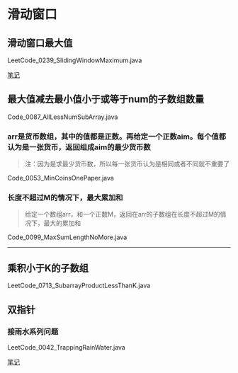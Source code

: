 # 滑动窗口

## 滑动窗口最大值

LeetCode_0239_SlidingWindowMaximum.java

[笔记](https://www.cnblogs.com/greyzeng/p/14463104.html)

## 最大值减去最小值小于或等于num的子数组数量

Code_0087_AllLessNumSubArray.java

### arr是货币数组，其中的值都是正数。再给定一个正数aim。每个值都认为是一张货币，返回组成aim的最少货币数

> 注：因为是求最少货币数，所以每一张货币认为是相同或者不同就不重要了

Code_0053_MinCoinsOnePaper.java

### 长度不超过M的情况下，最大累加和

> 给定一个数组arr，和一个正数M，返回在arr的子数组在长度不超过M的情况下，最大的累加和

Code_0099_MaxSumLengthNoMore.java

---

## 乘积小于K的子数组

LeetCode_0713_SubarrayProductLessThanK.java

## 双指针

### 接雨水系列问题

LeetCode_0042_TrappingRainWater.java

[笔记](https://www.cnblogs.com/greyzeng/p/16418808.html)



